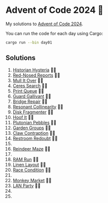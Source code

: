 # Advent of Code 2024 🌟

My solutions to [Advent of Code 2024](https://adventofcode.com/2024).

You can run the code for each day using Cargo:

```bash
cargo run --bin day01
```

## Solutions

1. [Historian Hysteria](day01) 🌟🌟
2. [Red-Nosed Reports](day02) 🌟🌟
3. [Mull It Over](day03) 🌟🌟
4. [Ceres Search](day04) 🌟🌟
5. [Print Queue](day05) 🌟🌟
6. [Guard Gallivant](day06) 🌟🌟
7. [Bridge Repair](day07) 🌟🌟
8. [Resonant Collinearity](day08) 🌟🌟
9. [Disk Fragmenter](day09) 🌟🌟
10. [Hoof It](day10) 🌟🌟
11. [Plutonian Pebbles](day11) 🌟🌟
12. [Garden Groups](day12) 🌟🌟
13. [Claw Contraption](day13) 🌟🌟
14. [Restroom Redoubt](day14) 🌟🌟
15. [](day15)
16. [Reindeer Maze](day16) 🌟🌟
17. [](day17)
18. [RAM Run](day18) 🌟🌟
19. [Linen Layout](day19) 🌟🌟
20. [Race Condition](day20) 🌟🌟
21. [](day21)
22. [Monkey Market](day22) 🌟🌟
23. [LAN Party](day23) 🌟🌟
24. [](day24)
25. [](day25)
